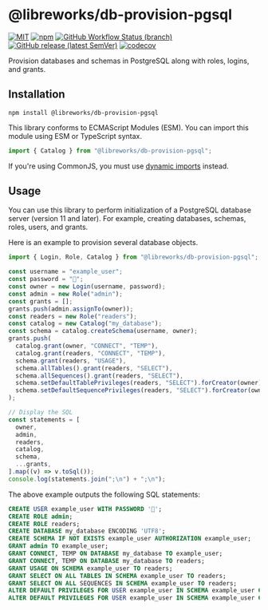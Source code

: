 # @libreworks/db-provision-pgsql

[![MIT](https://img.shields.io/github/license/libreworks/db-provision-pgsql)](https://github.com/libreworks/db-provision-pgsql/blob/main/LICENSE)
[![npm](https://img.shields.io/npm/v/@libreworks/db-provision-pgsql)](https://www.npmjs.com/package/@libreworks/db-provision-pgsql)
[![GitHub Workflow Status (branch)](https://img.shields.io/github/workflow/status/libreworks/db-provision-pgsql/release/main?label=release)](https://github.com/libreworks/db-provision-pgsql/actions/workflows/release.yml)
[![GitHub release (latest SemVer)](https://img.shields.io/github/v/release/libreworks/db-provision-pgsql?sort=semver)](https://github.com/libreworks/db-provision-pgsql/releases)
[![codecov](https://codecov.io/gh/libreworks/db-provision-pgsql/branch/main/graph/badge.svg?token=OHTRGNTSPO)](https://codecov.io/gh/libreworks/db-provision-pgsql)

Provision databases and schemas in PostgreSQL along with roles, logins, and grants.

## Installation

```shell
npm install @libreworks/db-provision-pgsql
```

This library conforms to ECMAScript Modules (ESM). You can import this module using ESM or TypeScript syntax.

```TypeScript
import { Catalog } from "@libreworks/db-provision-pgsql";
```

If you're using CommonJS, you must use [dynamic imports](https://developer.mozilla.org/en-US/docs/Web/JavaScript/Reference/Operators/import) instead.

## Usage

You can use this library to perform initialization of a PostgreSQL database server (version 11 and later). For example, creating databases, schemas, roles, users, and grants.

Here is an example to provision several database objects.

```typescript
import { Login, Role, Catalog } from "@libreworks/db-provision-pgsql";

const username = "example_user";
const password = "🙈";
const owner = new Login(username, password);
const admin = new Role("admin");
const grants = [];
grants.push(admin.assignTo(owner));
const readers = new Role("readers");
const catalog = new Catalog("my_database");
const schema = catalog.createSchema(username, owner);
grants.push(
  catalog.grant(owner, "CONNECT", "TEMP"),
  catalog.grant(readers, "CONNECT", "TEMP"),
  schema.grant(readers, "USAGE"),
  schema.allTables().grant(readers, "SELECT"),
  schema.allSequences().grant(readers, "SELECT"),
  schema.setDefaultTablePrivileges(readers, "SELECT").forCreator(owner),
  schema.setDefaultSequencePrivileges(readers, "SELECT").forCreator(owner)
);

// Display the SQL
const statements = [
  owner,
  admin,
  readers,
  catalog,
  schema,
  ...grants,
].map((v) => v.toSql());
console.log(statements.join(";\n") + ";\n");
```

The above example outputs the following SQL statements:

```sql
CREATE USER example_user WITH PASSWORD '🙈';
CREATE ROLE admin;
CREATE ROLE readers;
CREATE DATABASE my_database ENCODING 'UTF8';
CREATE SCHEMA IF NOT EXISTS example_user AUTHORIZATION example_user;
GRANT admin TO example_user;
GRANT CONNECT, TEMP ON DATABASE my_database TO example_user;
GRANT CONNECT, TEMP ON DATABASE my_database TO readers;
GRANT USAGE ON SCHEMA example_user TO readers;
GRANT SELECT ON ALL TABLES IN SCHEMA example_user TO readers;
GRANT SELECT ON ALL SEQUENCES IN SCHEMA example_user TO readers;
ALTER DEFAULT PRIVILEGES FOR USER example_user IN SCHEMA example_user GRANT SELECT ON TABLES TO readers;
ALTER DEFAULT PRIVILEGES FOR USER example_user IN SCHEMA example_user GRANT SELECT ON SEQUENCES TO readers;
```
